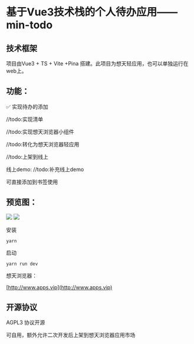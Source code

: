 # 基于Vue3技术栈的个人待办应用——min-todo

## 技术框架

项目由Vue3 + TS + Vite +Pina 搭建。此项目为想天轻应用，也可以单独运行在web上。

## 功能：

✅ 实现待办的添加

//todo:实现清单

//todo:实现想天浏览器小组件

//todo:转化为想天浏览器轻应用

//todo:上架到线上

线上demo:
//todo:补充线上demo

可直接添加到书签使用

## 预览图：

![](https://github.com/yhtt2020/min-todo/raw/master/picture/pre1.png)
![](https://github.com/yhtt2020/min-todo/raw/master/picture/pre2.png)

安装

```yarn```

启动

```yarn run dev```


想天浏览器：


[http://www.apps.vip](http://www.apps.vip)

## 开源协议

AGPL3 协议开源

可自用，额外允许二次开发后上架到想天浏览器应用市场
